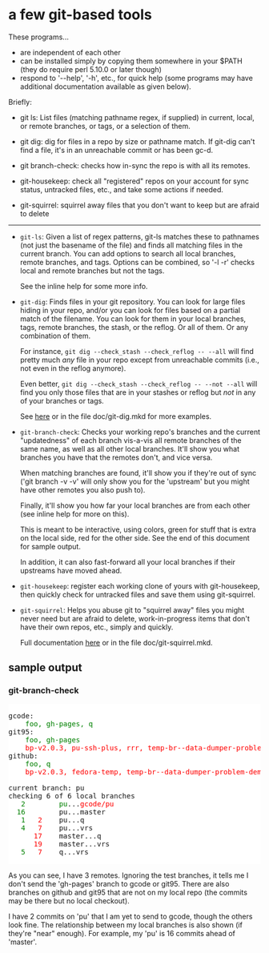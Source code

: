 # a few git-based tools

These programs...

  * are independent of each other
  * can be installed simply by copying them somewhere in your $PATH (they do
    require perl 5.10.0 or later though)
  * respond to '--help', '-h', etc., for quick help (some programs may have
    additional documentation available as given below).

Briefly:

  * git ls: List files (matching pathname regex, if supplied) in current,
    local, or remote branches, or tags, or a selection of them.

  * git dig: dig for files in a repo by size or pathname match.  If git-dig
    can't find a file, it's in an unreachable commit or has been gc-d.

  * git branch-check: checks how in-sync the repo is with all its remotes.

  * git-housekeep: check all "registered" repos on your account for sync
    status, untracked files, etc., and take some actions if needed.

  * git-squirrel: squirrel away files that you don't want to keep but are
    afraid to delete

----

  * `git-ls`: Given a list of regex patterns, git-ls matches these to
    pathnames (not just the basename of the file) and finds all matching files
    in the current branch.  You can add options to search all local branches,
    remote branches, and tags.  Options can be combined, so '-l -r' checks
    local and remote branches but not the tags.

    See the inline help for some more info.

  * `git-dig`: Finds files in your git repository.  You can look for large
    files hiding in your repo, and/or you can look for files based on a
    partial match of the filename.  You can look for them in your local
    branches, tags, remote branches, the stash, or the reflog.  Or all of
    them. Or any combination of them.

    For instance, `git dig --check_stash --check_reflog -- --all` will find
    pretty much *any* file in your repo except from unreachable commits (i.e.,
    not even in the reflog anymore).

    Even better, `git dig --check_stash --check_reflog -- --not --all` will
    find you only those files that are in your stashes or reflog but *not* in
    any of your branches or tags.

    See [here](http://sitaramc.github.com/git-tools/git-dig.html) or in the
    file doc/git-dig.mkd for more examples.

  * `git-branch-check`: Checks your working repo's branches and the current
    "updatedness" of each branch vis-a-vis all remote branches of the same
    name, as well as all other local branches.  It'll show you what branches
    you have that the remotes don't, and vice versa.

    When matching branches are found, it'll show you if they're out of sync
    ('git branch -v -v' will only show you for the 'upstream' but you might
    have other remotes you also push to).

    Finally, it'll show you how far your local branches are from each other
    (see inline help for more on this).

    This is meant to be interactive, using colors, green for stuff that is
    extra on the local side, red for the other side.  See the end of this
    document for sample output.

    In addition, it can also fast-forward all your local branches if their
    upstreams have moved ahead.

  * `git-housekeep`: register each working clone of yours with git-housekeep,
    then quickly check for untracked files and save them using git-squirrel.

  * `git-squirrel`: Helps you abuse git to "squirrel away" files you might
    never need but are afraid to delete, work-in-progress items that don't
    have their own repos, etc., simply and quickly.

    Full documentation
    [here](http://sitaramc.github.com/git-tools/git-squirrel.html) or in the
    file doc/git-squirrel.mkd.

## sample output

### git-branch-check

<html>

<style>
    pre        { background:  #fff !important; }
</style>

<pre>

gcode:
	<font color="green">foo, gh-pages, q</font>
git95:
	<font color="green">foo, gh-pages</font>
	<font color="red">bp-v2.0.3, pu-ssh-plus, rrr, temp-br--data-dumper-problem-demo</font>
github:
	<font color="green">foo, q</font>
	<font color="red">bp-v2.0.3, fedora-temp, temp-br--data-dumper-problem-demo</font>

current branch: pu
checking 6 of 6 local branches
   <font color="green">2</font>        <font color="green">pu</font>...<font color="red">gcode/pu</font>
  <font color="green">16</font>        pu...master
   <font color="green">1</font>   <font color="red">2</font>    pu...q
   <font color="green">4</font>   <font color="red">7</font>    pu...vrs
      <font color="red">17</font>    master...q
      <font color="red">19</font>    master...vrs
   <font color="green">5</font>   <font color="red">7</font>    q...vrs

</pre>

</html>

As you can see, I have 3 remotes.  Ignoring the test branches, it tells me I
don't send the 'gh-pages' branch to gcode or git95.  There are also branches
on github and git95 that are not on my local repo (the commits may be there
but no local checkout).

I have 2 commits on 'pu' that I am yet to send to gcode, though the others
look fine.  The relationship between my local branches is also shown (if
they're "near" enough).  For example, my 'pu' is 16 commits ahead of 'master'.

